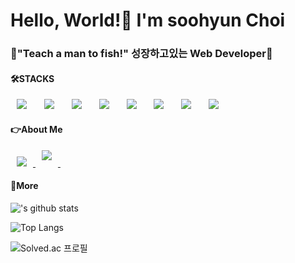 <h1> Hello, World!👋 I'm soohyun Choi</h1>

<h3>🌟"Teach a man to fish!" 성장하고있는 Web Developer🌟</h3>

<h4>🛠STACKS</h4>
<div>
<img src="https://img.shields.io/badge/Java-007396?style=flat-square&logo=Java&logoColor=white" style="height : auto; margin-left : 10px; margin-right : 10px;"/></a>&nbsp;
<img src="https://img.shields.io/badge/JavaScript-F7DF1E?style=flat-square&logo=JavaScript&logoColor=white" style="height : auto; margin-left : 10px; margin-right : 10px;"/></a>&nbsp;
<img src="https://img.shields.io/badge/JQuery-1524DB?style=flat-square&logo=JavaScript&logoColor=white" style="height : auto; margin-left : 10px; margin-right : 10px;"/></a>&nbsp;
<img src="https://img.shields.io/badge/HTML5-E34F26?style=flat-square&logo=HTML5&logoColor=white" style="height : auto; margin-left : 10px; margin-right : 10px;"/></a>&nbsp;
<img src="https://img.shields.io/badge/CSS3-1572B6?style=flat-square&logo=CSS3&logoColor=white" style="height : auto; margin-left : 10px; margin-right : 10px;"/></a>&nbsp;
<img src="https://img.shields.io/badge/SpringFramework-6DB33F?style=flat-square&logo=Spring&logoColor=white" style="height : auto; margin-left : 10px; margin-right : 10px;"/></a>&nbsp;
<img src="https://img.shields.io/badge/Eclipse IDE-2C2255?style=flat-square&logo=Eclipse IDE&logoColor=white" style="height : auto; margin-left : 10px; margin-right : 10px;"/></a>&nbsp;
<img src="https://img.shields.io/badge/AWS-EE9414?style=flat-square&logo=Amazon AWS&logoColor=white" style="height : auto; margin-left : 10px; margin-right : 10px;"/></a>&nbsp;
</div>
<h4>👉About Me</h4>
<a href="https://mail.google.com/">
    <img 
        src="http://img.shields.io/badge/Gmail-d14836?style=flat&logo=Gmail&logoColor=white&link=mailto:tngus8474@gmail.com"
        style="height : auto; margin-left : 10px; margin-right : 10px;"/>
</a>
<a href="https://www.instagram.com/ssoo_yaaa/">
    <img 
        src="http://img.shields.io/badge/-instagram-white?    style=flat&logo=Instagram&link=https://www.instagram.com/ssoo_yaaa/"
        style="height : auto; margin-left : 10px; margin-right : 10px; margin-bottom:10px;"/>
</a>&nbsp;


<h4>🌱More</h4>

!['s github stats](https://github-readme-stats.vercel.app/api?username=ssooyaaa&show_icons=true&theme=tokyonight)

![Top Langs](https://github-readme-stats.vercel.app/api/top-langs/?username=ssooyaaa&layout=compact&theme=codeSTACKr&langs_count=8)

![Solved.ac 프로필](http://mazassumnida.wtf/api/v2/generate_badge?boj=tngus8474)

<!--
**ssooyaaa/ssooyaaa** is a ✨ _special_ ✨ repository because its `README.md` (this file) appears on your GitHub profile.

Here are some ideas to get you started:

- 🔭 I’m currently working on ...
- 🌱 I’m currently learning ...
- 👯 I’m looking to collaborate on ...
- 🤔 I’m looking for help with ...
- 💬 Ask me about ...
- 📫 How to reach me: ...
- 😄 Pronouns: ...
- ⚡ Fun fact: ...
-->
